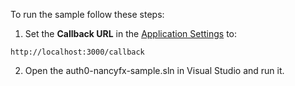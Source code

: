 To run the sample follow these steps:

1) Set the **Callback URL** in the [Application Settings](${manage_url}/#/applications/${account.clientId}/settings) to:
```text
http://localhost:3000/callback
```
2) Open the auth0-nancyfx-sample.sln in Visual Studio and run it.

